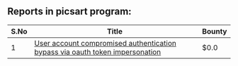 ## Reports in picsart program:
| S.No | Title | Bounty |
| ---- | ----- | ------ |
| 1 | [User account compromised authentication bypass via oauth token impersonation](https://hackerone.com/reports/739321) | $0.0 |